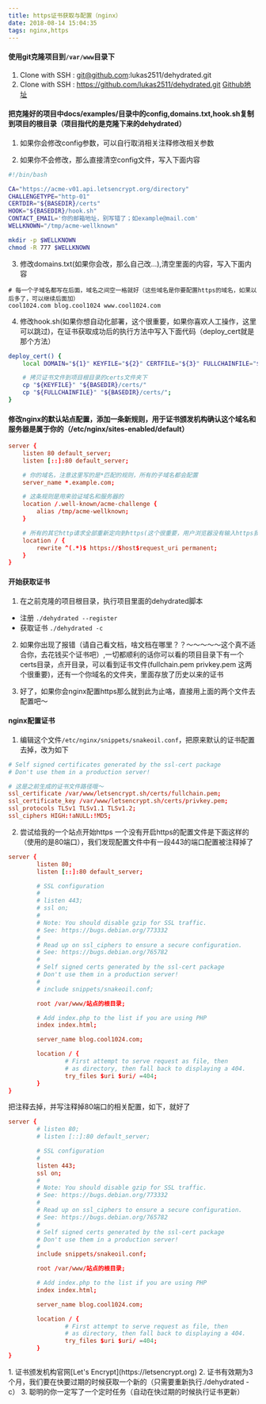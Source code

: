 ```yaml
---
title: https证书获取与配置（nginx）
date: 2018-08-14 15:04:35
tags: nginx,https
---
```


#### 使用git克隆项目到`/var/www`目录下
1. Clone with SSH : git@github.com:lukas2511/dehydrated.git
2. Clone with SSH : https://github.com/lukas2511/dehydrated.git
[Github地址](https://github.com/lukas2511/dehydrated)

#### 把克隆好的项目中docs/examples/目录中的config,domains.txt,hook.sh复制到项目的根目录（项目指代的是克隆下来的dehydrated）
1. 如果你会修改config参数，可以自行取消相关注释修改相关参数

2. 如果你不会修改，那么直接清空config文件，写入下面内容
```bash
#!/bin/bash

CA="https://acme-v01.api.letsencrypt.org/directory"
CHALLENGETYPE="http-01"
CERTDIR="${BASEDIR}/certs"
HOOK="${BASEDIR}/hook.sh"
CONTACT_EMAIL='你的邮箱地址，别写错了；如example@mail.com'
WELLKNOWN="/tmp/acme-wellknown"

mkdir -p $WELLKNOWN
chmod -R 777 $WELLKNOWN
```

3. 修改domains.txt(如果你会改，那么自己改...),清空里面的内容，写入下面内容
```'
# 每一个子域名都写在后面，域名之间空一格就好（这些域名是你要配置https的域名，如果以后多了，可以继续后面加）
cool1024.com blog.cool1024 www.cool1024.com

```

4. 修改hook.sh(如果你想自动化部署，这个很重要，如果你喜欢人工操作，这里可以跳过)，在证书获取成功后的执行方法中写入下面代码（deploy_cert就是那个方法）
```bash
deploy_cert() {
    local DOMAIN="${1}" KEYFILE="${2}" CERTFILE="${3}" FULLCHAINFILE="${4}" CHAINFILE="${5}" TIMESTAMP="${6}"

    # 拷贝证书文件到项目根目录的certs文件夹下
    cp "${KEYFILE}" "${BASEDIR}/certs/"
    cp "${FULLCHAINFILE}" "${BASEDIR}/certs/";
}
```

#### 修改nginx的默认站点配置，添加一条新规则，用于证书颁发机构确认这个域名和服务器是属于你的（/etc/nginx/sites-enabled/default）
```conf
server {
    listen 80 default_server;
    listen [::]:80 default_server;

    # 你的域名，注意这里写的是*匹配的规则，所有的子域名都会配置
    server_name *.example.com;

    # 这条规则是用来验证域名和服务器的
    location /.well-known/acme-challenge {
        alias /tmp/acme-wellknown;
    }

    # 所有的其它http请求全部重新定向到https(这个很重要，用户浏览器没有输入https我们要重定向到https的站点)
    location / {
        rewrite ^(.*)$ https://$host$request_uri permanent;
    }
}
```

#### 开始获取证书
1. 在之前克隆的项目根目录，执行项目里面的dehydrated脚本
 * 注册 `./dehydrated --register`
 * 获取证书 `./dehydrated -c`

2. 如果你出现了报错（请自己看文档，啥文档在哪里？？～～～～～这个真不适合你，去花钱买个证书吧）,一切都顺利的话你可以看的项目目录下有一个certs目录，点开目录，可以看到证书文件(fullchain.pem  privkey.pem 这两个很重要)，还有一个你域名的文件夹，里面存放了历史以来的证书

3. 好了，如果你会nginx配置https那么就到此为止咯，直接用上面的两个文件去配置吧～


#### nginx配置证书
1. 编辑这个文件`/etc/nginx/snippets/snakeoil.conf`，把原来默认的证书配置去掉，改为如下
```conf
# Self signed certificates generated by the ssl-cert package
# Don't use them in a production server!

# 这是之前生成的证书文件路径哦～
ssl_certificate /var/www/letsencrypt.sh/certs/fullchain.pem;
ssl_certificate_key /var/www/letsencrypt.sh/certs/privkey.pem;
ssl_protocols TLSv1 TLSv1.1 TLSv1.2;
ssl_ciphers HIGH:!aNULL:!MD5;
```

2. 尝试给我的一个站点开始https
一个没有开启https的配置文件是下面这样的（使用的是80端口），我们发现配置文件中有一段443的端口配置被注释掉了
```conf
server {
        listen 80;
        listen [::]:80 default_server;

        # SSL configuration
        #
        # listen 443;
        # ssl on;
        #
        # Note: You should disable gzip for SSL traffic.
        # See: https://bugs.debian.org/773332
        #
        # Read up on ssl_ciphers to ensure a secure configuration.
        # See: https://bugs.debian.org/765782
        #
        # Self signed certs generated by the ssl-cert package
        # Don't use them in a production server!
        #
        # include snippets/snakeoil.conf;

        root /var/www/站点的根目录;

        # Add index.php to the list if you are using PHP
        index index.html;

        server_name blog.cool1024.com;

        location / {
                # First attempt to serve request as file, then
                # as directory, then fall back to displaying a 404.
                try_files $uri $uri/ =404;
        }
}
```
把注释去掉，并写注释掉80端口的相关配置，如下，就好了
```conf
server {
        # listen 80;
        # listen [::]:80 default_server;

        # SSL configuration
        #
        listen 443;
        ssl on;
        #
        # Note: You should disable gzip for SSL traffic.
        # See: https://bugs.debian.org/773332
        #
        # Read up on ssl_ciphers to ensure a secure configuration.
        # See: https://bugs.debian.org/765782
        #
        # Self signed certs generated by the ssl-cert package
        # Don't use them in a production server!
        #
        include snippets/snakeoil.conf;

        root /var/www/站点的根目录;

        # Add index.php to the list if you are using PHP
        index index.html;

        server_name blog.cool1024.com;

        location / {
                # First attempt to serve request as file, then
                # as directory, then fall back to displaying a 404.
                try_files $uri $uri/ =404;
        }
}
```

<div class="tip">
1. 证书颁发机构官网[Let's Encrypt](https://letsencrypt.org)
2. 证书有效期为3个月，我们要在快要过期的时候获取一个新的（只需要重新执行./dehydrated -c）
3. 聪明的你一定写了一个定时任务（自动在快过期的时候执行证书更新）
</div>



